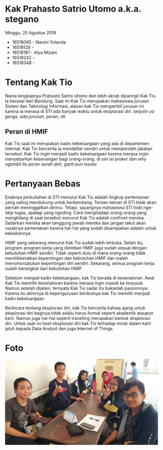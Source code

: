 # Kak Prahasto Satrio Utomo a.k.a. stegano
Minggu, 25 Agustus 2019

- 16518065 - Naomi Yolanda
- 16518128 - 
- 16518181 - Alya Mizani
- 16518242 - 
- 16518348 - 

# Tentang Kak Tio
Nama lengkapnya Prahasto Satrio Utomo dan lebih akrab dipanngil Kak Tio. Ia berasal dari Bandung. Saat ini Kak Tio merupakan mahasiswa jurusan Sistem dan Teknologi Informasi, alasan kak Tio mengambil jurusan ini karena ia merasa di STI ada banyak waktu untuk eksplorasi diri. *lanjutin ya gengs, ada jurusan, peran, dll.*

## Peran di HMIF
Kak Tio saat ini merupakan kadiv kekeluargaan yang ada di departemen internal. Kak Tio bercerita ia mendaftar sendiri untuk memperoleh jabatan tersebut. Kak Tio ingin menjadi kadiv kekeluargaan karena merasa ingin menyebarkan kesenangan bagi orang-orang. *di sini isi proker dan why ngambil itu peran serah deh, ganti pun issoke*

# Pertanyaan Bebas
Enaknya perkuliahan di STI menurut Kak Tio adalah lingkup pertemanan yang saling mendukung untuk berkembang. Teman-teman di STI tidak akan pernah meninggalkan dirimu. Tetapi, sayangnya mahasiswa STI hobi nge-skip tugas, apalagi yang ngoding. Cara menghadapi orang-orang yang menghilang di saat tersebut menurut Kak Tio adalah confront mereka. Sadarkan mereka akan tanggung jawab mereka dan jangan takut akan rusaknya pertemanan karena hal-hal yang sudah disampaikan adalah untuk kebaikannya.

HMIF yang sekarang menurut Kak Tio sudah lebih terbuka. Selain itu, program-program kerja yang diemban HMIF juga sudah sesuai dengan kebutuhan HMIF sendiri. Tidak seperti dulu di mana orang-orang tidak menitikberatkan kepentingan dan kebutuhan HMIF dan malah menomorsatukan kepentingan diri sendiri. Sekarang, semua program kerja sudah berangkat dari kebutuhan HMIF.

Sebelum menjadi kadiv kekeluargaan, kak Tio berada di kesenatoran. Awal Kak Tio memilih kesenatoran karena merasa ingin masuk ke terpusat. Namun setelah dijalani, ternyata Kak Tio sadar itu bukanlah passionnya. Karena itu akhirnya di kepengurusan berikutnya kak Tio memilih menjadi kadiv kekeluargaan.

Berbicara tentang eksplorasi diri, kak Tio bercerita bahwa ajang untuk eksplorasi diri baginya tidak selalu harus formal seperti akademik ataupun karir. Namun juga hal-hal seperti travelling merupakan bentuk eksplorasi diri. Untuk saat ini hasil eksplorasi diri kak Tio terhadap minat dalam karir jatuh kepada Data Analyst dan juga Internet of Things.

# Foto
![foto](./16518065-16518128-16518181-16518242-16518348.jpg)
